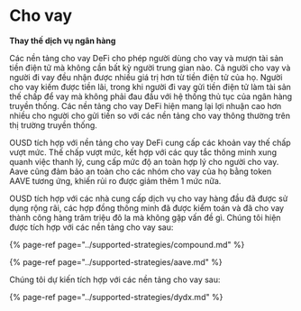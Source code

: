 # Cho vay

**Thay thế dịch vụ ngân hàng**

Các nền tảng cho vay DeFi cho phép người dùng cho vay và mượn tài sản tiền điện tử mà không cần bất kỳ người trung gian nào. Cả người cho vay và người đi vay đều nhận được nhiều giá trị hơn từ tiền điện tử của họ. Người cho vay kiếm được tiền lãi, trong khi người đi vay gửi tiền điện tử làm tài sản thế chấp để vay mà không phải đau đầu với hệ thống thủ tục của ngân hàng truyền thống. Các nền tảng cho vay DeFi hiện mang lại lợi nhuận cao hơn nhiều cho người cho gửi tiền so với các nền tảng cho vay thông thường trên thị trường truyền thống.

OUSD tích hợp với nền tảng cho vay DeFi cung cấp các khoản vay thế chấp vượt mức. Thế chấp vượt mức, kết hợp với các quy tắc thông minh xung quanh việc thanh lý, cung cấp mức độ an toàn hợp lý cho người cho vay. Aave cũng đảm bảo an toàn cho các nhóm cho vay của họ bằng token AAVE tương ứng, khiến rủi ro được giảm thêm 1 mức nữa.

OUSD tích hợp với các nhà cung cấp dịch vụ cho vay hàng đầu đã được sử dụng rộng rãi, các hợp đồng thông minh đã được kiểm toán và đã cho vay thành công hàng trăm triệu đô la mà không gặp vấn đề gì. Chúng tôi hiện được tích hợp với các nền tảng cho vay sau:

{% page-ref page="../supported-strategies/compound.md" %}

{% page-ref page="../supported-strategies/aave.md" %}

Chúng tôi dự kiến tích hợp với các nền tảng cho vay sau:

{% page-ref page="../supported-strategies/dydx.md" %}











